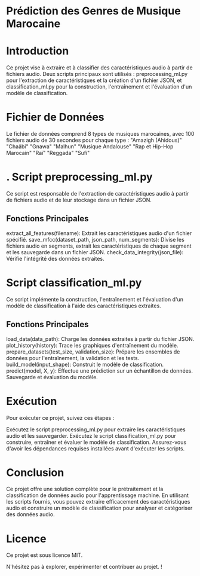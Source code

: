 # Prédiction des Genres de Musique Marocaine
#  Introduction
Ce projet vise à extraire et à classifier des caractéristiques audio à partir de fichiers audio. Deux scripts principaux sont utilisés : preprocessing_ml.py pour l'extraction de caractéristiques et la création d'un fichier JSON, et classification_ml.py pour la construction, l'entraînement et l'évaluation d'un modèle de classification.
# Fichier de Données
Le fichier de données comprend 8 types de musiques marocaines, avec 100 fichiers audio de 30 secondes pour chaque type :
"Amazigh (Ahidous)"
"Chaâbi"
"Gnawa"
"Malhun"
"Musique Andalouse"
"Rap et Hip-Hop Marocain"
"Raï"
"Reggada"
"Sufi" 
#   . Script preprocessing_ml.py
Ce script est responsable de l'extraction de caractéristiques audio à partir de fichiers audio et de leur stockage dans un fichier JSON.

## Fonctions Principales
extract_all_features(filename): Extrait les caractéristiques audio d'un fichier spécifié.
save_mfcc(dataset_path, json_path, num_segments): Divise les fichiers audio en segments, extrait les caractéristiques de chaque segment et les sauvegarde dans un fichier JSON.
check_data_integrity(json_file): Vérifie l'intégrité des données extraites.
# Script classification_ml.py
Ce script implémente la construction, l'entraînement et l'évaluation d'un modèle de classification à l'aide des caractéristiques extraites.

## Fonctions Principales
load_data(data_path): Charge les données extraites à partir du fichier JSON.
plot_history(history): Trace les graphiques d'entraînement du modèle.
prepare_datasets(test_size, validation_size): Prépare les ensembles de données pour l'entraînement, la validation et les tests.
build_model(input_shape): Construit le modèle de classification.
predict(model, X, y): Effectue une prédiction sur un échantillon de données.
Sauvegarde et évaluation du modèle.
# Exécution
Pour exécuter ce projet, suivez ces étapes :

Exécutez le script preprocessing_ml.py pour extraire les caractéristiques audio et les sauvegarder.
Exécutez le script classification_ml.py pour construire, entraîner et évaluer le modèle de classification.
Assurez-vous d'avoir les dépendances requises installées avant d'exécuter les scripts.

# Conclusion
Ce projet offre une solution complète pour le prétraitement et la classification de données audio pour l'apprentissage machine. En utilisant les scripts fournis, vous pouvez extraire efficacement des caractéristiques audio et construire un modèle de classification pour analyser et catégoriser des données audio.
# Licence
Ce projet est sous licence MIT.

N'hésitez pas à explorer, expérimenter et contribuer au projet. !
